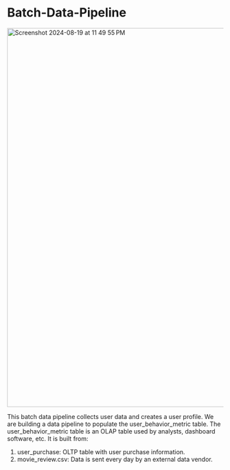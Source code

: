 # Batch-Data-Pipeline

<img width="881" alt="Screenshot 2024-08-19 at 11 49 55 PM" src="https://github.com/user-attachments/assets/ad5544fb-128d-48d1-a446-e634ffd7cdb0">

This batch data pipeline collects user data and creates a user profile. We are building a data pipeline to populate the user_behavior_metric table. The user_behavior_metric table is an OLAP table used by analysts, dashboard software, etc. It is built from:

1. user_purchase: OLTP table with user purchase information.
2. movie_review.csv: Data is sent every day by an external data vendor.
